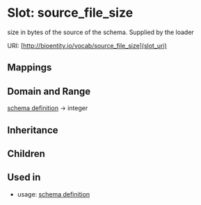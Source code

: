 # Slot: source_file_size


size in bytes of the source of the schema.  Supplied by the loader

URI: [http://bioentity.io/vocab/source_file_size](slot_uri)
## Mappings

## Domain and Range

[schema definition](SchemaDefinition.md) -> integer
## Inheritance

## Children

## Used in

 *  usage: [schema definition](SchemaDefinition.md)
